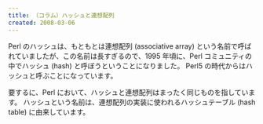```yaml
---
title: （コラム）ハッシュと連想配列
created: 2008-03-06
---
```


Perl のハッシュは、もともとは連想配列 (associative array) という名前で呼ばれていましたが、この名前は長すぎるので、1995 年頃に、Perl コミュニティの中でハッシュ (hash) と呼ぼうということになりました。
Perl5 の時代からはハッシュと呼ぶことになっています。

要するに、Perl において、ハッシュと連想配列はまったく同じものを指しています。
ハッシュという名前は、連想配列の実装に使われるハッシュテーブル (hash table) に由来しています。

